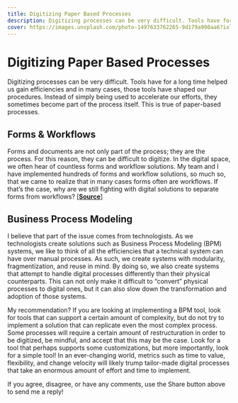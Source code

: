 ```yaml
---
title: Digitizing Paper Based Processes
description: Digitizing processes can be very difficult. Tools have for a long time helped us gain efficiencies and in many cases, those tools have shaped our procedures...
cover: https://images.unsplash.com/photo-1497633762265-9d179a990aa6?ixlib=rb-1.2.1&ixid=eyJhcHBfaWQiOjEyMDd9&auto=format&fit=crop&w=1652&q=80
---
```


# Digitizing Paper Based Processes
Digitizing processes can be very difficult. Tools have for a long time helped us gain efficiencies and in many cases, those tools have shaped our procedures. Instead of simply being used to accelerate our efforts, they sometimes become part of the process itself. This is true of paper-based processes.

## Forms & Workflows
Forms and documents are not only part of the process; they are the process. For this reason, they can be difficult to digitize. In the digital space, we often hear of countless forms and workflow solutions. My team and I have implemented hundreds of forms and workflow solutions, so much so, that we came to realize that in many cases forms often are workflows. If that’s the case, why are we still fighting with digital solutions to separate forms from workflows? [**[Source](https://www.aftia.com/blog/introducing-aftia-assignr)**] 

## Business Process Modeling
I believe that part of the issue comes from technologists. As we technologists create solutions such as Business Process Modeling (BPM) systems, we like to think of all the efficiencies that a technical system can have over manual processes. As such, we create systems with modularity, fragmentization, and reuse in mind. By doing so, we also create systems that attempt to handle digital processes differently than their physical counterparts. This can not only make it difficult to “convert” physical processes to digital ones, but it can also slow down the transformation and adoption of those systems.

My recommendation? If you are looking at implementing a BPM tool, look for tools that can support a certain amount of complexity, but do not try to implement a solution that can replicate even the most complex process. Some processes will require a certain amount of restructuration in order to be digitized, be mindful, and accept that this may be the case. Look for a tool that perhaps supports some customizations, but more importantly, look for a simple tool! In an ever-changing world, metrics such as time to value, flexibility, and change velocity will likely trump tailor-made digital processes that take an enormous amount of effort and time to implement.

If you agree, disagree, or have any comments, use the Share button above to send me a reply!
